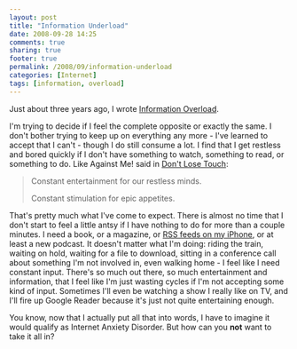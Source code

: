 ```yaml
---
layout: post
title: "Information Underload"
date: 2008-09-28 14:25
comments: true
sharing: true
footer: true
permalink: /2008/09/information-underload
categories: [Internet]
tags: [information, overload]
---
```

Just about three years ago, I wrote [Information Overload](/2005/10/information-overload).

I'm trying to decide if I feel the complete opposite or exactly the same.  I don't bother trying to keep up on everything any more - I've learned to accept that I can't - though I do still consume a lot.  I find that I get restless and bored quickly if I don't have something to watch, something to read, or something to do.  Like Against Me! said in [Don't Lose Touch](http://www.againstme.net/am.php/disco/track_detail/track_13_dont_lose_touch):
> Constant entertainment for our restless minds.
>
> Constant stimulation for epic appetites.

That's pretty much what I've come to expect.  There is almost no time that I don't start to feel a little antsy if I have nothing to do for more than a couple minutes.  I need a book, or a magazine, or [RSS feeds on my iPhone](http://www.phantomfish.com/byline.html), or at least a new podcast.  It doesn't matter what I'm doing: riding the train, waiting on hold, waiting for a file to download, sitting in a conference call about something I'm not involved in, even walking home - I feel like I need constant input.  There's so much out there, so much entertainment and information, that I feel like I'm just wasting cycles if I'm not accepting some kind of input.  Sometimes I'll even be watching a show I really like on TV, and I'll fire up Google Reader because it's just not quite entertaining enough.

You know, now that I actually put all that into words, I have to imagine it would qualify as Internet Anxiety Disorder.  But how can you **not** want to take it all in?
